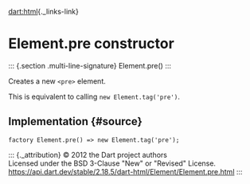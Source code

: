 [dart:html](../../dart-html/dart-html-library){._links-link}

Element.pre constructor
=======================

::: {.section .multi-line-signature}
Element.pre()
:::

Creates a new `<pre>` element.

This is equivalent to calling `new Element.tag('pre')`.

Implementation {#source}
--------------

``` {.language-dart data-language="dart"}
factory Element.pre() => new Element.tag('pre');
```

::: {._attribution}
© 2012 the Dart project authors\
Licensed under the BSD 3-Clause \"New\" or \"Revised\" License.\
<https://api.dart.dev/stable/2.18.5/dart-html/Element/Element.pre.html>
:::
